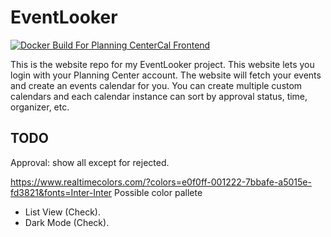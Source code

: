# EventLooker
[![Docker Build For Planning CenterCal Frontend](https://github.com/Stephen10121/planningcentercal/actions/workflows/main.yml/badge.svg)](https://github.com/Stephen10121/planningcentercal/actions/workflows/main.yml)

This is the website repo for my EventLooker project. This website lets you login with your Planning Center account. The website will fetch your events and create an events calendar for you. You can create multiple custom calendars and each calendar instance can sort by approval status, time, organizer, etc.

## TODO

Approval: show all except for rejected.

https://www.realtimecolors.com/?colors=e0f0ff-001222-7bbafe-a5015e-fd3821&fonts=Inter-Inter 
Possible color pallete

- List View (Check).
- Dark Mode (Check).